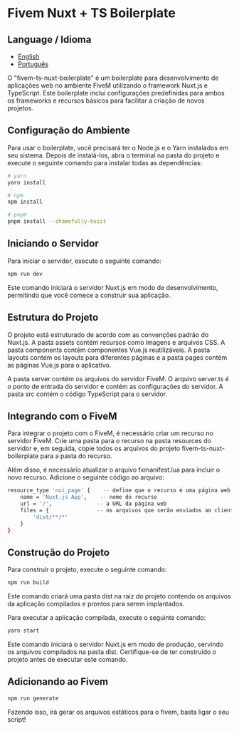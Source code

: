 # Fivem Nuxt + TS Boilerplate

## Language / Idioma

- [English](./README.md)
- [Português](./README.pt.md)

O "fivem-ts-nuxt-boilerplate" é um boilerplate para desenvolvimento de aplicações web no ambiente FiveM utilizando o framework Nuxt.js e TypeScript. Este boilerplate inclui configurações predefinidas para ambos os frameworks e recursos básicos para facilitar a criação de novos projetos.

## Configuração do Ambiente

Para usar o boilerplate, você precisará ter o Node.js e o Yarn instalados em seu sistema. Depois de instalá-los, abra o terminal na pasta do projeto e execute o seguinte comando para instalar todas as dependências:

```bash
# yarn
yarn install

# npm
npm install

# pnpm
pnpm install --shamefully-hoist
```

## Iniciando o Servidor

Para iniciar o servidor, execute o seguinte comando:

```bash
npm run dev
```

Este comando iniciará o servidor Nuxt.js em modo de desenvolvimento, permitindo que você comece a construir sua aplicação.

## Estrutura do Projeto

O projeto está estruturado de acordo com as convenções padrão do Nuxt.js. A pasta assets contém recursos como imagens e arquivos CSS. A pasta components contém componentes Vue.js reutilizáveis. A pasta layouts contém os layouts para diferentes páginas e a pasta pages contém as páginas Vue.js para o aplicativo.

A pasta server contém os arquivos do servidor FiveM. O arquivo server.ts é o ponto de entrada do servidor e contém as configurações do servidor. A pasta src contém o código TypeScript para o servidor.

## Integrando com o FiveM

Para integrar o projeto com o FiveM, é necessário criar um recurso no servidor FiveM. Crie uma pasta para o recurso na pasta resources do servidor e, em seguida, copie todos os arquivos do projeto fivem-ts-nuxt-boilerplate para a pasta do recurso.

Além disso, é necessário atualizar o arquivo fxmanifest.lua para incluir o novo recurso. Adicione o seguinte código ao arquivo:

```bash
resource_type 'nui_page' {    -- define que o recurso é uma página web
    name = 'Nuxt.js App',    -- nome do recurso
    url = '/',              -- a URL da página web
    files = {               -- os arquivos que serão enviados ao cliente
        'dist/**/*'
    }
}
```

## Construção do Projeto

Para construir o projeto, execute o seguinte comando:

```bash
npm run build
```

Este comando criará uma pasta dist na raiz do projeto contendo os arquivos da aplicação compilados e prontos para serem implantados.

Para executar a aplicação compilada, execute o seguinte comando:

```bash
yarn start
```

Este comando iniciará o servidor Nuxt.js em modo de produção, servindo os arquivos compilados na pasta dist. Certifique-se de ter construído o projeto antes de executar este comando.

## Adicionando ao Fivem

```bash
npm run generate
```

Fazendo isso, irá gerar os arquivos estáticos para o fivem, basta ligar o seu script!
